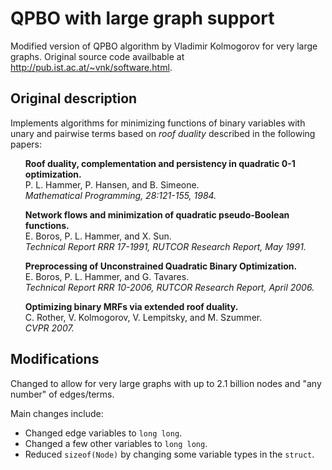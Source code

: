 # QPBO with large graph support
Modified version of QPBO algorithm by Vladimir Kolmogorov for very large graphs. Original source code availbable at http://pub.ist.ac.at/~vnk/software.html.

## Original description
Implements algorithms for minimizing functions of binary variables with unary and pairwise terms based on <em>roof duality</em> described in the following papers:

<ul><b>Roof duality, complementation and persistency in quadratic 0-1 optimization. </b><br>
P. L. Hammer, P. Hansen, and B. Simeone.<br>
<em>Mathematical Programming, 28:121-155, 1984.</em>
</ul>

<ul><b>Network flows and minimization of quadratic pseudo-Boolean functions. </b><br>
E. Boros, P. L. Hammer, and X. Sun.<br>
<em>Technical Report RRR 17-1991, RUTCOR Research Report, May 1991.</em>
</ul>


<ul><b>Preprocessing of Unconstrained Quadratic Binary Optimization. </b><br>
E. Boros, P. L. Hammer, and G. Tavares.<br>
<em>Technical Report RRR 10-2006, RUTCOR Research Report, April 2006.</em>
</ul>

<ul><b>Optimizing binary MRFs via extended roof duality. </b><br>
C. Rother, V. Kolmogorov, V. Lempitsky, and M. Szummer.<br>
<em>CVPR 2007.</em>
</ul>

## Modifications
Changed to allow for very large graphs with up to 2.1 billion nodes and "any number" of edges/terms.

Main changes include:
- Changed edge variables to `long long`.
- Changed a few other variables to `long long`.
- Reduced `sizeof(Node)` by changing some variable types in the `struct`.

